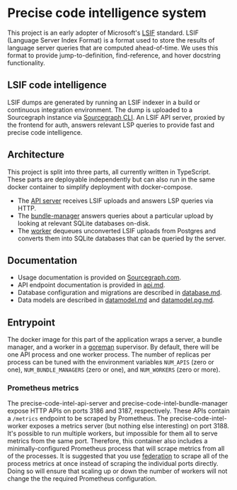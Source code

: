 # Precise code intelligence system

This project is an early adopter of Microsoft's [LSIF](https://code.visualstudio.com/blogs/2019/02/19/lsif) standard. LSIF (Language Server Index Format) is a format used to store the results of language server queries that are computed ahead-of-time. We uses this format to provide jump-to-definition, find-reference, and hover docstring functionality.

## LSIF code intelligence

LSIF dumps are generated by running an LSIF indexer in a build or continuous integration environment. The dump is uploaded to a Sourcegraph instance via [Sourcegraph CLI](https://github.com/sourcegraph/src-cli). An LSIF API server, proxied by the frontend for auth, answers relevant LSP queries to provide fast and precise code intelligence.

## Architecture

This project is split into three parts, all currently written in TypeScript. These parts are deployable independently but can also run in the same docker container to simplify deployment with docker-compose.

- The [API server](./src/api-server/api.ts) receives LSIF uploads and answers LSP queries via HTTP.
- The [bundle-manager](./src/bundle-manager/manager.ts) answers queries about a particular upload by looking at relevant SQLite databases on-disk.
- The [worker](./src/worker/worker.ts) dequeues unconverted LSIF uploads from Postgres and converts them into SQLite databases that can be queried by the server.

## Documentation

- Usage documentation is provided on [Sourcegraph.com](https://docs.sourcegraph.com/user/code_intelligence/lsif).
- API endpoint documentation is provided in [api.md](./docs/api/api.md).
- Database configuration and migrations are described in [database.md](./docs/database/database.md).
- Data models are described in [datamodel.md](./docs/database/datamodel.md) and [datamodel.pg.md](./docs/database/datamodel.pg.md).

## Entrypoint

The docker image for this part of the application wraps a server, a bundle manager, and a worker in a [goreman](https://github.com/mattn/goreman) supervisor. By default, there will be one API process and one worker process. The number of replicas per process can be tuned with the environment variables `NUM_APIS` (zero or one), `NUM_BUNDLE_MANAGERS` (zero or one), and `NUM_WORKERS` (zero or more).

### Prometheus metrics

The precise-code-intel-api-server and precise-code-intel-bundle-manager expose HTTP APIs on ports 3186 and 3187, respectively. These APIs contain a `/metrics` endpoint to be scraped by Prometheus. The precise-code-intel-worker exposes a metrics server (but nothing else interesting) on port 3188. It's possible to run multiple workers, but impossible for them all to serve metrics from the same port. Therefore, this container also includes a minimally-configured Prometheus process that will scrape metrics from all of the processes. It is suggested that you use [federation](https://prometheus.io/docs/prometheus/latest/federation/) to scrape all of the process metrics at once instead of scraping the individual ports directly. Doing so will ensure that scaling up or down the number of workers will not change the the required Prometheus configuration.

